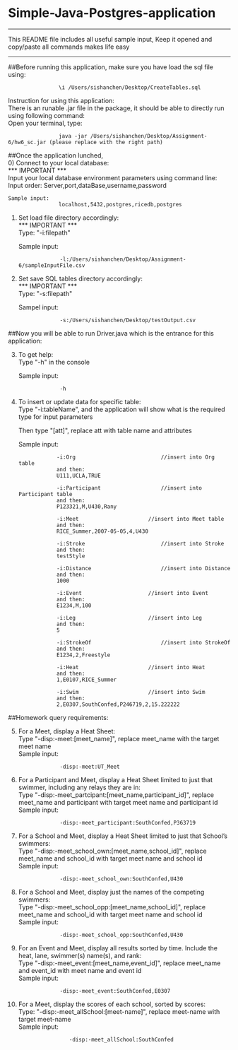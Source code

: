 # Simple-Java-Postgres-application

***********************************************************
This README file includes all useful sample input, 
Keep it opened and copy/paste all commands makes life easy
***********************************************************

##Before running this application, make sure you have load the sql file using:

					\i /Users/sishanchen/Desktop/CreateTables.sql

Instruction for using this application:<br />
There is an runable .jar file in the package, it should be able to directly run using following command:<br />
Open your terminal, type:

					java -jar /Users/sishanchen/Desktop/Assignment-6/hw6_sc.jar (please replace with the right path)

##Once the application lunched,  
0) Connect to your local database:<br />
	*** IMPORTANT *** <br />
	Input your local database environment parameters using command line:<br />
	Input order: Server,port,dataBase,username,password
	
	Sample input:
					localhost,5432,postgres,ricedb,postgres
					
					
1) Set load file directory accordingly:<br />
	*** IMPORTANT *** <br />
	Type: "-i:filepath"
	
	Sample input: 
	
					-l:/Users/sishanchen/Desktop/Assignment-6/sampleInputFile.csv


2) Set save SQL tables directory accordingly:<br />
	*** IMPORTANT *** <br />
	Type: "-s:filepath"
	
	Sampel input:
	
					-s:/Users/sishanchen/Desktop/testOutput.csv


##Now you will be able to run Driver.java which is the entrance for this application:<br />

3) To get help:<br />
	Type "-h" in the console<br />
	
	Sample input:
	
					-h
					
					
4) To insert or update data for specific table:<br />
	Type "-i:tableName", and the application will show what is the required type for input parameters<br />
	
	Then type "[att]", replace att with table name and attributes<br />
	
	Sample input:
	
				   -i:Org					        //insert into Org table
				   and then:
				   U111,UCLA,TRUE									
				   
				   -i:Participant					//insert into Participant table
				   and then:
				   P123321,M,U430,Rany								
				   
				   -i:Meet						//insert into Meet table
				   and then:
				   RICE_Summer,2007-05-05,4,U430					
				   
				   -i:Stroke						//insert into Stroke
				   and then:
				   testStyle										
				   
				   -i:Distance						//insert into Distance
				   and then:
				   1000												
				   
				   -i:Event						//insert into Event
				   and then:
				   E1234,M,100										
				   
				   -i:Leg						//insert into Leg
				   and then:
				   5												
				   
				   -i:StrokeOf						//insert into StrokeOf
				   and then:								
				   E1234,2,Freestyle
				   
				   -i:Heat						//insert into Heat
				   and then:
				   1,E0107,RICE_Summer								
				   
				   -i:Swim						//insert into Swim
				   and then:
				   2,E0307,SouthConfed,P246719,2,15.222222			
	
	
##Homework query requirements:<br />

5) For a Meet, display a Heat Sheet:<br />
   Type "-disp:-meet:[meet_name]", replace meet_name with the target meet name<br />
   Sample input: 
   
					-disp:-meet:UT_Meet


6) For a Participant and Meet, display a Heat Sheet limited to just that swimmer, 
   including any relays they are in:<br />
   Type "-disp:-meet_partcipant:[meet_name,participant_id]", replace meet_name and 
   participant with target meet name and participant id<br />
   Sample input: 
   
					-disp:-meet_participant:SouthConfed,P363719
	
	
7) For a School and Meet, display a Heat Sheet limited to just that School’s swimmers:<br />
   Type "-disp:-meet_school_own:[meet_name,school_id]", replace meet_name and 
   school_id with target meet name and school id<br />
   Sample input:
   
					-disp:-meet_school_own:SouthConfed,U430


8) For a School and Meet, display just the names of the competing swimmers:<br />
   Type "-disp:-meet_school_opp:[meet_name,school_id]", replace meet_name and 
   school_id with target meet name and school id<br />
   Sample input:   
   
   					-disp:-meet_school_opp:SouthConfed,U430
					
					
9) For an Event and Meet, display all results sorted by time. Include the heat, 
   lane, swimmer(s) name(s), and rank:<br />
   Type "-disp:-meet_event:[meet_name,event_id]", replace meet_name and event_id
   with meet name and event id<br />
   Sample input:    
   
   					-disp:-meet_event:SouthConfed,E0307
					
					
10) For a Meet, display the scores of each school, sorted by scores:<br />
	Type: "-disp:-meet_allSchool:[meet-name]", replace meet-name with target meet-name<br />
	Sample input: 
	
				        -disp:-meet_allSchool:SouthConfed
